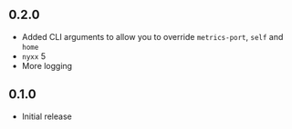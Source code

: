 ## 0.2.0

- Added CLI arguments to allow you to override `metrics-port`, `self` and `home`
- `nyxx` 5
- More logging

## 0.1.0

- Initial release
